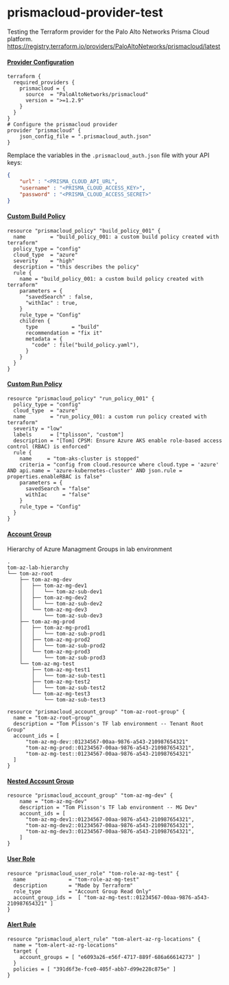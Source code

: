 # prismacloud-provider-test

Testing the Terraform provider for the Palo Alto Networks Prisma Cloud platform.
https://registry.terraform.io/providers/PaloAltoNetworks/prismacloud/latest


#### [Provider Configuration](https://registry.terraform.io/providers/PaloAltoNetworks/prismacloud/latest/docs)
```hcl
terraform {
  required_providers {
    prismacloud = {
      source  = "PaloAltoNetworks/prismacloud"
      version = ">=1.2.9"
    }
  }
}
# Configure the prismacloud provider
provider "prismacloud" {
    json_config_file = ".prismacloud_auth.json"
}
```

Remplace the variables in the `.prismacloud_auth.json` file with your API keys:
```json
{
    "url" : "<PRISMA_CLOUD_API_URL",
    "username" : "<PRISMA_CLOUD_ACCESS_KEY>",
    "password" : "<PRISMA_CLOUD_ACCESS_SECRET>"
}
```

#### [Custom Build Policy](https://registry.terraform.io/providers/PaloAltoNetworks/prismacloud/latest/docs/resources/policy)
```hcl
resource "prismacloud_policy" "build_policy_001" {
  name        = "build_policy_001: a custom build policy created with terraform"
  policy_type = "config"
  cloud_type  = "azure"
  severity    = "high"
  description = "this describes the policy"
  rule {
    name = "build_policy_001: a custom build policy created with terraform"
    parameters = {
      "savedSearch" : false,
      "withIac" : true,
    }
    rule_type = "Config"
    children {
      type           = "build"
      recommendation = "fix it"
      metadata = {
        "code" : file("build_policy.yaml"),
      }
    }
  }
} 
```

#### [Custom Run Policy](https://registry.terraform.io/providers/PaloAltoNetworks/prismacloud/latest/docs/resources/policy)
```hcl
resource "prismacloud_policy" "run_policy_001" {
  policy_type = "config"
  cloud_type  = "azure"
  name        = "run_policy_001: a custom run policy created with terraform"
  severity = "low"
  labels      = ["tplisson", "custom"]
  description = "[Tom] CPSM: Ensure Azure AKS enable role-based access control (RBAC) is enforced"
  rule {
    name     = "tom-aks-cluster is stopped"
    criteria = "config from cloud.resource where cloud.type = 'azure' AND api.name = 'azure-kubernetes-cluster' AND json.rule =  properties.enableRBAC is false"
    parameters = {
      savedSearch = "false"
      withIac     = "false"
    }
    rule_type = "Config"
  }
}
```



#### [Account Group](https://registry.terraform.io/providers/PaloAltoNetworks/prismacloud/latest/docs/resources/account_group)

Hierarchy of Azure Managment Groups in lab environment
```
.
tom-az-lab-hierarchy
└── tom-az-root
    ├── tom-az-mg-dev
    │   ├── tom-az-mg-dev1
    │   │   └── tom-az-sub-dev1
    │   ├── tom-az-mg-dev2
    │   │   └── tom-az-sub-dev2
    │   └── tom-az-mg-dev3
    │       └── tom-az-sub-dev3
    ├── tom-az-mg-prod
    │   ├── tom-az-mg-prod1
    │   │   └── tom-az-sub-prod1
    │   ├── tom-az-mg-prod2
    │   │   └── tom-az-sub-prod2
    │   └── tom-az-mg-prod3
    │       └── tom-az-sub-prod3
    └── tom-az-mg-test
        ├── tom-az-mg-test1
        │   └── tom-az-sub-test1
        ├── tom-az-mg-test2
        │   └── tom-az-sub-test2
        └── tom-az-mg-test3
            └── tom-az-sub-test3
```


```hcl
resource "prismacloud_account_group" "tom-az-root-group" {
  name = "tom-az-root-group"
  description = "Tom Plisson's TF lab environment -- Tenant Root Group"
  account_ids = [
      "tom-az-mg-dev::01234567-00aa-9876-a543-210987654321"
      "tom-az-mg-prod::01234567-00aa-9876-a543-210987654321",
      "tom-az-mg-test::01234567-00aa-9876-a543-210987654321"
  ]
}
```

#### [Nested Account Group](https://registry.terraform.io/providers/PaloAltoNetworks/prismacloud/latest/docs/resources/account_group)
```hcl
resource "prismacloud_account_group" "tom-az-mg-dev" {
    name = "tom-az-mg-dev"
    description = "Tom Plisson's TF lab environment -- MG Dev"
    account_ids = [ 
      "tom-az-mg-dev1::01234567-00aa-9876-a543-210987654321",
      "tom-az-mg-dev2::01234567-00aa-9876-a543-210987654321",
      "tom-az-mg-dev3::01234567-00aa-9876-a543-210987654321",
    ]
}
```

#### [User Role](https://registry.terraform.io/providers/PaloAltoNetworks/prismacloud/latest/docs/resources/user_role)
```hcl
resource "prismacloud_user_role" "tom-role-az-mg-test" {
  name              = "tom-role-az-mg-test"
  description       = "Made by Terraform"
  role_type         = "Account Group Read Only"
  account_group_ids =  [ "tom-az-mg-test::01234567-00aa-9876-a543-210987654321" ]
}
```

#### [Alert Rule](https://registry.terraform.io/providers/PaloAltoNetworks/prismacloud/latest/docs/resources/alert_rule)
```hcl
resource "prismacloud_alert_rule" "tom-alert-az-rg-locations" {
  name = "tom-alert-az-rg-locations"
  target {
    account_groups = [ "e6093a26-e56f-4717-889f-686a66614273" ]
  }
  policies = [ "391d6f3e-fce0-405f-abb7-d99e228c875e" ]
}
```